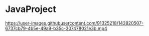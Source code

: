 # JavaProject


https://user-images.githubusercontent.com/91325218/142820507-6737cb79-4b5e-49a9-b35c-307478021e3b.mp4

